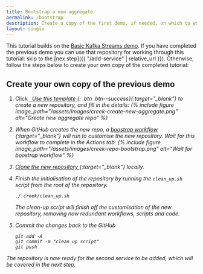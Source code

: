 ```yaml
---
title: Bootstrap a new aggregate
permalink: /bootstrap
description: Create a copy of the first demo, if needed, on which to work
layout: single
---
```


This tutorial builds on the [Basic Kafka Streams demo](/basic-kafka-streams-demo/). 
If you have completed the previous demo you can use that repository for working through this tutorial: 
skip to the [nex step]({{ "/add-service" | relative_url }}).
Otherwise, follow the steps below to create your own copy of the completed tutorial:

## Create your own copy of the previous demo

1. Click [<i class="fab fa-fw fa-github"/>&nbsp; Use this template ][tempNew]{: .btn .btn--success}{:target="_blank"} to create a new repository,
   and fill in the details:
   {% include figure image_path="/assets/images/creek-create-new-aggregate.png" alt="Create new aggregate repo" %}
 
2. When GitHub creates the new repo, a [boostrap workflow <i class="fas fa-external-link-alt"></i>][bootstrapWorkflow]{:target="_blank"} will run to customise the new repository.
   Wait for this workflow to complete in the _Actions_ tab:
   {% include figure image_path="/assets/images/creek-repo-bootstrap.png" alt="Wait for boostrap workflow" %}

3. [Clone the new repository <i class="fas fa-external-link-alt"></i>][cloneRepo]{:target="_blank"} locally.
4. Finish the initialisation of the repository by running the `clean_up.sh` script from the root of the repository.

   ```
   ./.creek/clean_up.sh
   ```

   The clean-up script will finish off the customisation of the new repository, removing now redundant workflows, 
   scripts and code.

5. Commit the changes back to the GitHub
   ```
   git add -A
   git commit -m "clean_up script"
   git push
   ```

The repository is now ready for the second service to be added, which will be covered in the next step.

[tempOnGH]: https://github.com/creek-service/basic-kafka-streams-demo
[tempNew]: https://github.com/creek-service/basic-kafka-streams-demo/generate
[bootstrapWorkflow]: https://github.com/creek-service/basic-kafka-streams-demo/blob/main/.github/workflows/bootstrap.yml
[cloneRepo]: https://docs.github.com/en/repositories/creating-and-managing-repositories/cloning-a-repository